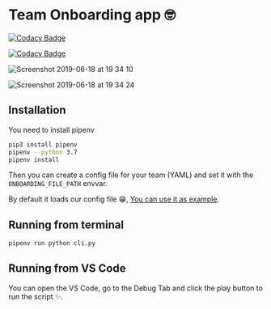 # Team Onboarding app 🤓

[![Codacy Badge](https://api.codacy.com/project/badge/Grade/120df729010b41218fb8c3f14a908db4)](https://www.codacy.com/app/TheNeonProject/onboarding?utm_source=github.com&amp;utm_medium=referral&amp;utm_content=TheNeonProject/onboarding&amp;utm_campaign=Badge_Grade)

[![Codacy Badge](https://api.codacy.com/project/badge/Coverage/120df729010b41218fb8c3f14a908db4)](https://www.codacy.com/app/TheNeonProject/onboarding?utm_source=github.com&utm_medium=referral&utm_content=TheNeonProject/onboarding&utm_campaign=Badge_Coverage)

![Screenshot 2019-06-18 at 19 34 10](https://user-images.githubusercontent.com/488556/59706185-3a765680-9200-11e9-90ce-490c377e7016.png)

![Screenshot 2019-06-18 at 19 34 24](https://user-images.githubusercontent.com/488556/59706184-3a765680-9200-11e9-9a29-a10e7fe8fff1.png)

## Installation

You need to install pipenv

```bash
pip3 install pipenv
pipenv --python 3.7
pipenv install
```

Then you can create a config file for your team (YAML) and set it with the `ONBOARDING_FILE_PATH` envvar.

By default it loads our config file 😁, [You can use it as example](https://github.com/TheNeonProject/onboarding/blob/master/config.yml).

## Running from terminal

```bash
pipenv run python cli.py
```

## Running from VS Code

You can open the VS Code, go to the Debug Tab and click the play button to run the script ✨.
